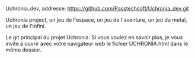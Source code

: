  Uchronia_dev, addresse: https://github.com/Passtechsoft/Uchronia_dev.git

Uchronia project, un jeu de l'espace, un jeu de l'aventure, un jeu du metal, un jeu de l'infini. 

Le git principal du projet Uchronia. Si vous voulez en savoir plus, je vous invite à
ouvrir avec votre navigateur web le fichier UCHRONIA.html dans le même dossier.
